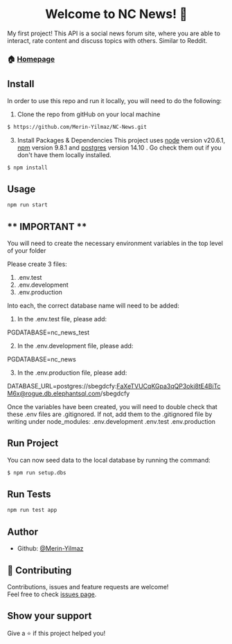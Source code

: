 <h1 align="center">Welcome to NC News! 👋</h1>

My first project! 
This API is a social news forum site, where you are able to interact, rate content and discuss topics with others. Similar to Reddit.


### 🏠 [Homepage](https://nc-news-api-od1r.onrender.com)

## Install

In order to use this repo and run it locally, you will need to do the following:

1. Clone the repo from gitHub on your local machine
```sh
$ https://github.com/Merin-Yilmaz/NC-News.git
```

3. Install Packages & Dependencies
This project uses [node](http://nodejs.org) version v20.6.1, [npm](https://npmjs.com) version 9.8.1 and [postgres](https://www.postgresql.org) version 14.10 .
Go check them out if you don't have them locally installed.

```sh
$ npm install
```

## Usage

```sh
npm run start
```

## ** IMPORTANT **

You will need to create the necessary environment variables in the top level of your folder

Please create 3 files:

1. .env.test 
2. .env.development 
3. .env.production

Into each, the correct database name will need to be added:

1. In the .env.test file, please add:

PGDATABASE=nc_news_test


2. In the .env.development file, please add:

PGDATABASE=nc_news


3. In the .env.production file, please add:

DATABASE_URL=postgres://sbegdcfy:FaXeTVUCqKGpa3qQP3oki8tE4BiTcM6x@rogue.db.elephantsql.com/sbegdcfy


Once the variables have been created, you will need to double check that these .env files are .gitignored. 
If not, add them to the .gitignored file by writing under 
node_modules: 
.env.development 
.env.test
.env.production


## Run Project

You can now seed data to the local database by running the command:

```sh
$ npm run setup.dbs
```

## Run Tests


```sh
npm run test app
```

## Author

* Github: [@Merin-Yilmaz](https://github.com/Merin-Yilmaz)

## 🤝 Contributing

Contributions, issues and feature requests are welcome!<br />Feel free to check [issues page](https://github.com/Merin-Yilmaz/NC-News/issues).

## Show your support

Give a ⭐️ if this project helped you!

